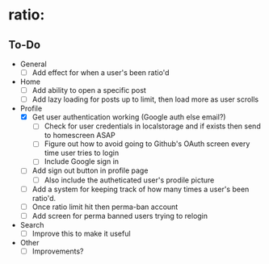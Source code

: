 # ratio:
## To-Do
* General
    - [ ] Add effect for when a user's been ratio'd
* Home
    - [ ] Add ability to open a specific post
    - [ ] Add lazy loading for posts up to limit, then load more as user scrolls
* Profile
    - [x] Get user authentication working (Google auth else email?)
        - [ ] Check for user credentials in localstorage and if exists then send to homescreen ASAP
        - [ ] Figure out how to avoid going to Github's OAuth screen every time user tries to login
        - [ ] Include Google sign in
    - [ ] Add sign out button in profile page
        - [ ] Also include the autheticated user's prodile picture
    - [ ] Add a system for keeping track of how many times a user's been ratio'd.
    - [ ] Once ratio limit hit then perma-ban account
    - [ ] Add screen for perma banned users trying to relogin
* Search
    - [ ] Improve this to make it useful
* Other
    - [ ] Improvements?